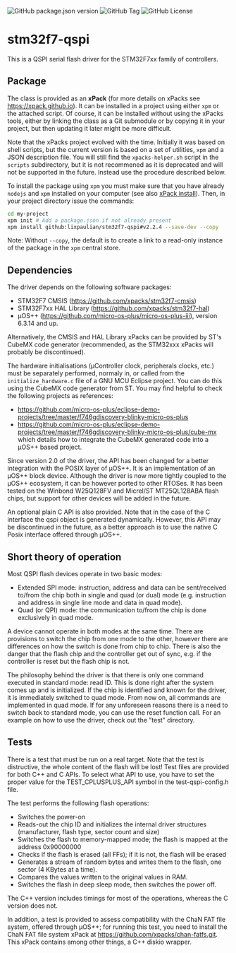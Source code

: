 ![GitHub package.json version](https://img.shields.io/github/package-json/v/lixpaulian/stm32f7-qspi)
![GitHub Tag](https://img.shields.io/github/v/tag/lixpaulian/stm32f7-qspi)
![GitHub License](https://img.shields.io/github/license/lixpaulian/stm32f7-qspi)

# stm32f7-qspi
This is a QSPI serial flash driver for the STM32F7xx family of controllers.

## Package
The class is provided as an **xPack** (for more details on xPacks see https://xpack.github.io). It can be installed in a project using either `xpm` or the attached script. Of course, it can be installed without using the xPacks tools, either by linking the class as a Git submodule or by copying it in your project, but then updating it later might be more difficult.

Note that the xPacks project evolved with the time. Initially it was based on shell scripts, but the current version is based on a set of utilities, `xpm` and a JSON description file. You will still find the `xpacks-helper.sh` script in the `scripts` subdirectory, but it is not recommened as it is deprecated and will not be supported in the future. Instead use the procedure described below.

To install the package using `xpm` you must make sure that you have already `nodejs` and `xpm` installed on your computer (see also [xPack install](https://xpack.github.io/install/)). Then, in your project directory issue the commands:

```sh
cd my-project
xpm init # Add a package.json if not already present
xpm install github:lixpaulian/stm32f7-qspi#v2.2.4 --save-dev --copy
```

Note: Without `--copy`, the default is to create a link to a read-only instance of the package in the `xpm` central store.

## Dependencies
The driver depends on the following software packages:
* STM32F7 CMSIS (https://github.com/xpacks/stm32f7-cmsis)
* STM32F7xx HAL Library (https://github.com/xpacks/stm32f7-hal)
* µOS++ (https://github.com/micro-os-plus/micro-os-plus-iii), version 6.3.14 and up.

Alternatively, the CMSIS and HAL Library xPacks can be provided by ST's CubeMX code generator (recommended, as the STM32xxx xPacks will probably be discontinued).

The hardware initialisations (µController clock, peripherals clocks, etc.) must be separately performed, normaly in, or called from the `initialize_hardware.c` file of a GNU MCU Eclipse project. You can do this using the CubeMX code generator from ST. You may find helpful to check the following projects as references:
* https://github.com/micro-os-plus/eclipse-demo-projects/tree/master/f746gdiscovery-blinky-micro-os-plus
* https://github.com/micro-os-plus/eclipse-demo-projects/tree/master/f746gdiscovery-blinky-micro-os-plus/cube-mx which details how to integrate the CubeMX generated code into a µOS++ based project.

Since version 2.0 of the driver, the API has been changed for a better integration with the POSIX layer of µOS++. It is an implementation of an µOS++ block device. Although the driver is now more tightly coupled to the µOS++ ecosystem, it can be however ported to other RTOSes. It has been tested on the Winbond W25Q128FV and Micrel/ST MT25QL128ABA flash chips, but support for other devices will be  added in the future.

An optional plain C API is also provided. Note that in the case of the C interface the qspi object is generated dynamically. However, this API may be discontinued in the future, as a better approach is to use the native C Posix interface offered through µOS++.

## Short theory of operation
Most QSPI flash devices operate in two basic modes:
* Extended SPI mode: instruction, address and data can be sent/received to/from the chip both in single and quad (or dual) mode (e.g. instruction and address in single line mode and data in quad mode).
* Quad (or QPI) mode: the communication to/from the chip is done exclusively in quad mode.

A device cannot operate in both modes at the same time. There are provisions to switch the chip from one mode to the other, however there are differences on how the switch is done from chip to chip. There is also the danger that the flash chip and the controller get out of sync, e.g. if the controller is reset but the flash chip is not.

The philosophy behind the driver is that there is only one command executed in standard mode: read ID. This is done right after the system comes up and is initialized. If the chip is identified and known for the driver, it is immediately switched to quad mode. From now on, all commands are implemented in quad mode. If for any unforeseen reasons there is a need to switch back to standard mode, you can use the reset function call. For an example on how to use the driver, check out the "test" directory.

## Tests
There is a test that must be run on a real target. Note that the test is distructive, the whole content of the flash will be lost! Test files are provided for both C++ and C APIs. To select what API to use, you have to set the proper value for the TEST_CPLUSPLUS_API symbol in the test-qspi-config.h file.

The test performs the following flash operations:
* Switches the power-on
* Reads-out the chip ID and initializes the internal driver structures (manufacturer, flash type, sector count and size)
* Switches the flash to memory-mapped mode; the flash is mapped at the address 0x90000000
* Checks if the flash is erased (all FFs); if it is not, the flash will be erased
* Generates a stream of random bytes and writes them to the flash, one sector (4 KBytes at a time).
* Compares the values written to the original values in RAM.
* Switches the flash in deep sleep mode, then switches the power off.

The C++ version includes timings for most of the operations, whereas the C version does not.

In addition, a test is provided to assess compatibility with the ChaN FAT file system, offered through µOS++; for running this test, you need to install the ChaN FAT file system xPack at https://github.com/xpacks/chan-fatfs.git. This xPack contains among other things, a C++ diskio wrapper.



